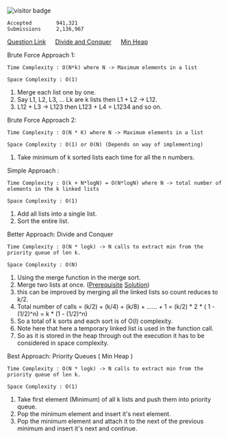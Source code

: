 ![visitor badge](https://visitor-badge.glitch.me/badge?page_id=yvrakesh.Leetcode-0023)

    Accepted        941,321
    Submissions     2,136,967

[Question Link](https://leetcode.com/problems/merge-k-sorted-lists/)   &emsp; [Divide and Conquer](https://github.com/yvrakesh/Leetcode/blob/main/code/0023-Merge-K-Sorted-Lists/sol1.cpp) &emsp; [Min Heap](https://github.com/yvrakesh/Leetcode/blob/main/code/0023-Merge-K-Sorted-Lists/sol2.cpp)

Brute Force Approach 1:

    Time Complexity : O(N*k) where N -> Maximum elements in a list

    Space Complexity : O(1)

1. Merge each list one by one.
2. Say L1, L2, L3, ... Lk are k lists then L1 + L2 -> L12.
3. L12 + L3 -> L123 then L123 + L4 = L1234 and so on.

Brute Force Approach 2:

    Time Complexity : O(N * K) where N -> Maximum elements in a list

    Space Complexity : O(1) or O(N) (Depends on way of implementing)

1. Take minimum of k sorted lists each time for all the n numbers.

Simple Approach :

    Time Complexity : O(k + N*logN) = O(N*logN) where N -> total number of elements in the k linked lists

    Space Complexity : O(1)

1. Add all lists into a single list.
2. Sort the entire list.

Better Approach: Divide and Conquer

    Time Complexity : O(N * logk) -> N calls to extract min from the priority queue of len k.

    Space Complexity : O(N)

1. Using the merge function in the merge sort.
2. Merge two lists at once. ([Prerequisite](https://leetcode.com/problems/merge-two-sorted-lists/)  [Solution]())
3. this can be improved by merging all the linked lists so count reduces to k/2.
4. Total number of calls = (k/2) + (k/4) + (k/8) + ...... + 1 = (k/2) * 2 * ( 1 - (1/2)^n) = k * (1 - (1/2)^n)
5. So a total of k sorts and each sort is of O(l) complexity.
6. Note here that here a temporary linked list is used in the function call.
7. So as it is stored in the heap through out the execution it has to be considered in space complexity.

Best Approach: Priority Queues ( Min Heap )

    Time Complexity : O(N * logk) -> N calls to extract min from the priority queue of len k.

    Space Complexity : O(1)

1. Take first element (Minimum) of all k lists and push them into priority queue.
2. Pop the minimum element and insert it's next element.
3. Pop the minimum element and attach it to the next of the previous minimum and insert it's next and continue.
